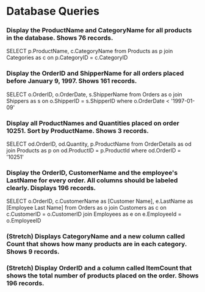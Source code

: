 # Database Queries

### Display the ProductName and CategoryName for all products in the database. Shows 76 records.

SELECT p.ProductName, c.CategoryName
from Products as p
join Categories as c on p.CategoryID = c.CategoryID

### Display the OrderID and ShipperName for all orders placed before January 9, 1997. Shows 161 records.

SELECT o.OrderID, o.OrderDate, s.ShipperName
from Orders as o
join Shippers as s on o.ShipperID = s.ShipperID
where o.OrderDate < '1997-01-09'

### Display all ProductNames and Quantities placed on order 10251. Sort by ProductName. Shows 3 records.

SELECT od.OrderID, od.Quantity, p.ProductName
from OrderDetails as od
join Products as p on od.ProductID = p.ProductId
where od.OrderID = '10251'

### Display the OrderID, CustomerName and the employee's LastName for every order. All columns should be labeled clearly. Displays 196 records.

SELECT o.OrderID, c.CustomerName as [Customer Name], e.LastName as [Employee Last Name]
from Orders as o
join Customers as c on c.CustomerID = o.CustomerID
join Employees as e on e.EmployeeId = o.EmployeeID

### (Stretch)  Displays CategoryName and a new column called Count that shows how many products are in each category. Shows 9 records.

### (Stretch) Display OrderID and a  column called ItemCount that shows the total number of products placed on the order. Shows 196 records. 